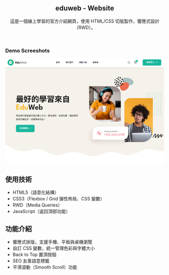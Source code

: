 <div align="center">
  <h2 align="center">eduweb - Website</h2>

  這是一個線上學習的官方介紹網頁，使用 HTML/CSS 切版製作，響應式設計（RWD）。
</div>

<br />

### Demo Screeshots

![EduWeb Desktop Demo](./edu-image/edu.png "Desktop Demo")

## 使用技術

- HTML5（語意化結構）
- CSS3（Flexbox / Grid 彈性佈局、CSS 變數）
- RWD（Media Queries）
- JavaScript（返回頂部功能）

## 功能介紹

- 響應式排版，支援手機、平板與桌機瀏覽
- 自訂 CSS 變數，統一管理色彩與字體大小
- Back to Top 置頂按鈕
- SEO 友善語意標籤
- 平滑滾動（Smooth Scroll）功能
